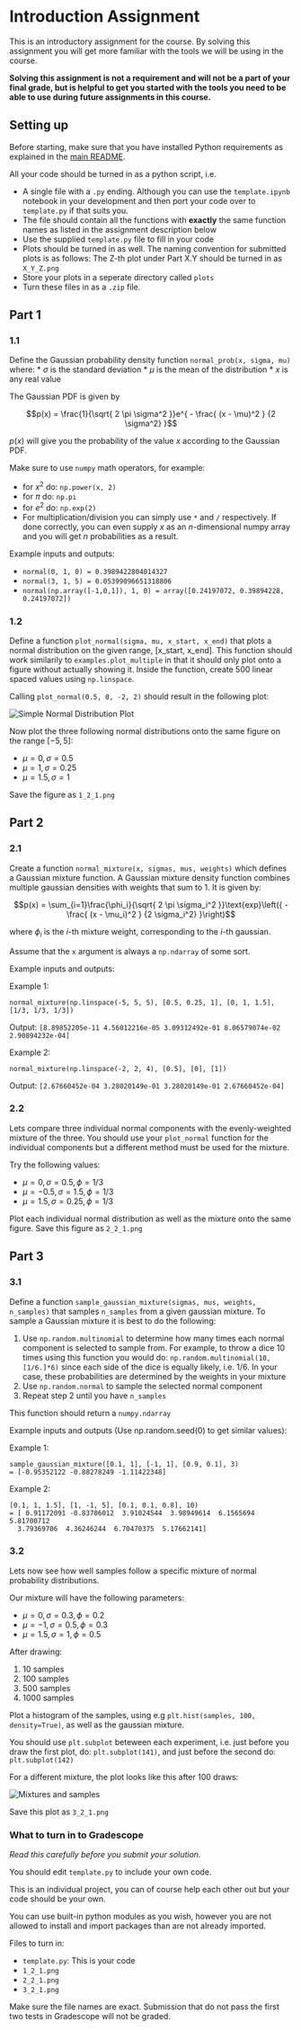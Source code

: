 # Introduction Assignment
This is an introductory assignment for the course. By solving this assignment you will get more familiar with the tools we will be using in the course.

**Solving this assignment is not a requirement and will not be a part of your final grade, but is helpful to get you started with the tools you need to be able to use during future assignments in this course.**

## Setting up
Before starting, make sure that you have installed Python requirements as explained in the [main README](../README.md).

All your code should be turned in as a python script, i.e.
* A single file with a `.py` ending. Although you can use the `template.ipynb` notebook in your development and then port your code over to `template.py` if that suits you.
* The file should contain all the functions with **exactly** the same function names as listed in the assignment description below
* Use the supplied `template.py` file to fill in your code
* Plots should be turned in as well. The naming convention for submitted plots is as follows: The Z-th plot under Part X.Y should be turned in as `X_Y_Z.png`
* Store your plots in a seperate directory called `plots`
* Turn these files in as a `.zip` file.

## Part 1
### 1.1
Define the Gaussian probability density function `normal_prob(x, sigma, mu)` where:
    * $\sigma$ is the standard deviation
    * $\mu$ is the mean of the distribution
    * $x$ is any real value

The Gaussian PDF is given by

$$p(x) = \frac{1}{\sqrt{ 2 \pi \sigma^2 }}e^{ - \frac{ (x - \mu)^2 } {2 \sigma^2} }$$

$p(x)$ will give you the probability of the value $x$ according to the Gaussian PDF.

Make sure to use `numpy` math operators, for example:
* for $x^2$ do: `np.power(x, 2)`
* for $\pi$ do: `np.pi`
* for $e^2$ do: `np.exp(2)`
* For multiplication/division you can simply use `*` and `/` respectively.
If done correctly, you can even supply $x$ as an $n$-dimensional numpy array and you will get $n$ probabilities as a result.

Example inputs and outputs:
* `normal(0, 1, 0) = 0.3989422804014327`
* `normal(3, 1, 5) = 0.05399096651318806`
* `normal(np.array([-1,0,1]), 1, 0) = array([0.24197072, 0.39894228, 0.24197072])`

### 1.2
Define a function `plot_normal(sigma, mu, x_start, x_end)` that plots a normal distribution on the given range, [x_start, x_end]. This function should work similarily to `examples.plot_multiple` in that it should only plot onto a figure without actually showing it. Inside the function, create 500 linear spaced values using `np.linspace`.

Calling `plot_normal(0.5, 0, -2, 2)` should result in the following plot:

![Simple Normal Distribution Plot](images/one_normal.png)

Now plot the three following normal distributions onto the same figure on the range $[-5, 5]$:
* $\mu = 0, \sigma=0.5$
* $\mu = 1, \sigma=0.25$
* $\mu = 1.5, \sigma=1$

Save the figure as `1_2_1.png`

## Part 2

### 2.1
Create a function `normal_mixture(x, sigmas, mus, weights)` which defines a Gaussian mixture function. A Gaussian mixture density function combines multiple gaussian densities with weights that sum to 1. It is given by:

$$p(x) = \sum_{i=1}\frac{\phi_i}{\sqrt{ 2 \pi \sigma_i^2 }}\text{exp}\left({ - \frac{ (x - \mu_i)^2 } {2 \sigma_i^2} }\right)$$

where $\phi_i$ is the $i$-th mixture weight, corresponding to the $i$-th gaussian.

Assume that the `x` argument is always a `np.ndarray` of some sort.

Example inputs and outputs:

Example 1:

```
normal_mixture(np.linspace(-5, 5, 5), [0.5, 0.25, 1], [0, 1, 1.5], [1/3, 1/3, 1/3])
```
Output: `[8.89852205e-11 4.56012216e-05 3.09312492e-01 8.06579074e-02 2.90894232e-04]`

Example 2:

```
normal_mixture(np.linspace(-2, 2, 4), [0.5], [0], [1])
```
Output: `[2.67660452e-04 3.28020149e-01 3.28020149e-01 2.67660452e-04]`

### 2.2
Lets compare three individual normal components with the evenly-weighted mixture of the three. You should use your `plot_normal` function for the individual components but a different method must be used for the mixture.

Try the following values:
* $\mu = 0, \sigma=0.5, \phi=1/3$
* $\mu = -0.5, \sigma=1.5, \phi=1/3$
* $\mu = 1.5, \sigma=0.25, \phi=1/3$

Plot each individual normal distribution as well as the mixture onto the same figure. Save this figure as `2_2_1.png`

## Part 3
### 3.1
Define a function `sample_gaussian_mixture(sigmas, mus, weights, n_samples)` that samples `n_samples` from a given gaussian mixture. To sample a Gaussian mixture it is best to do the following:

1. Use `np.random.multinomial` to determine how many times each normal component is selected to sample from. For example, to throw a dice 10 times using this function you would do: `np.random.multinomial(10, [1/6.]*6)` since each side of the dice is equally likely, i.e. $1/6$. In your case, these probabilities are determined by the weights in your mixture
2. Use `np.random.normal` to sample the selected normal component
3. Repeat step 2 until you have `n_samples`


This function should return a `numpy.ndarray`

Example inputs and outputs (Use np.random.seed(0) to get similar values):

Example 1:

```
sample_gaussian_mixture([0.1, 1], [-1, 1], [0.9, 0.1], 3)
= [-0.95352122 -0.88278249 -1.11422348]
```

Example 2:
```
[0.1, 1, 1.5], [1, -1, 5], [0.1, 0.1, 0.8], 10)
= [ 0.91172091 -0.83706012  3.91024544  3.98949614  6.1565694   5.81700712
  3.79369706  4.36246244  6.70470375  5.17662141]
```

### 3.2
Lets now see how well samples follow a specific mixture of normal probability distributions.

Our mixture will have the following parameters:
* $\mu = 0, \sigma=0.3, \phi=0.2$
* $\mu = -1, \sigma=0.5, \phi=0.3$
* $\mu = 1.5, \sigma=1, \phi=0.5$

After drawing:
1. 10 samples
2. 100 samples
3. 500 samples
4. 1000 samples

Plot a histogram of the samples, using e.g `plt.hist(samples, 100, density=True)`, as well as the gaussian mixture.

You should use `plt.subplot` beteween each experiment, i.e. just before you draw the first plot, do: `plt.subplot(141)`, and just before the second do: `plt.subplot(142)`

For a different mixture, the plot looks like this after 100 draws:

![Mixtures and samples](images/mixture_and_samples.png)

Save this plot as `3_2_1.png`

### What to turn in to Gradescope
*Read this carefully before you submit your solution.*

You should edit `template.py` to include your own code.
 
This is an individual project, you can of course help each other out but your code should be your own.

You can use built-in python modules as you wish, however you are not allowed to install and import packages than are not already imported.

Files to turn in:

- `template.py`: This is your code
- `1_2_1.png`
- `2_2_1.png`
- `3_2_1.png`

Make sure the file names are exact. 
Submission that do not pass the first two tests in Gradescope will not be graded.
